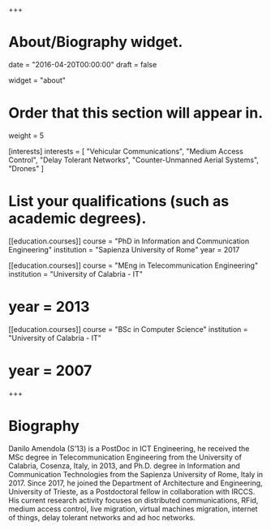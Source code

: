 +++
# About/Biography widget.

date = "2016-04-20T00:00:00"
draft = false

widget = "about"

# Order that this section will appear in.
weight = 5

[interests]
  interests = [
    "Vehicular Communications",
    "Medium Access Control",
    "Delay Tolerant Networks",
    "Counter-Unmanned Aerial Systems",
    "Drones"
  ]

# List your qualifications (such as academic degrees).
[[education.courses]]
  course = "PhD in Information and Communication Engineering"
  institution = "Sapienza University of Rome"
  year = 2017

[[education.courses]]
  course = "MEng in Telecommunication Engineering"
  institution = "University of Calabria - IT"
#  year = 2013

[[education.courses]]
  course = "BSc in Computer Science"
  institution = "University of Calabria - IT"
#  year = 2007
 
+++

# Biography

Danilo Amendola (S’13) is a PostDoc in ICT Engineering, he received the MSc degree in Telecommunication Engineering from the University of Calabria, Cosenza, Italy, in 2013, and Ph.D. degree in Information and Communication Technologies from the Sapienza University of Rome, Italy in 2017.
Since 2017, he joined the Department of Architecture and Engineering, University of Trieste, as a Postdoctoral fellow in collaboration with IRCCS.
His current research activity focuses on distributed communications, RFid, medium access control, live migration, virtual machines migration, internet of things, delay tolerant networks and ad hoc networks. 

